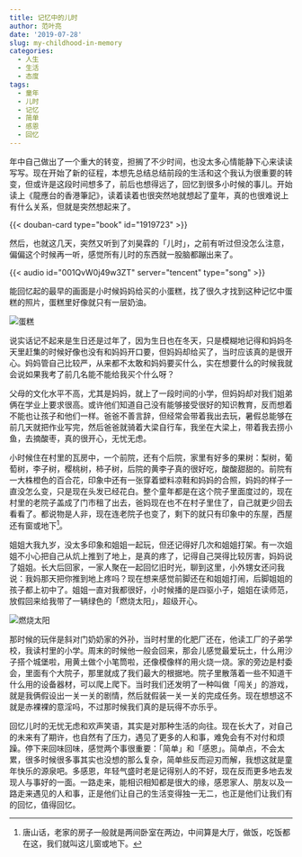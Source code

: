 ```yaml
---
title: 记忆中的儿时
author: 范叶亮
date: '2019-07-28'
slug: my-childhood-in-memory
categories:
  - 人生
  - 生活
  - 态度
tags:
  - 童年
  - 儿时
  - 记忆
  - 简单
  - 感恩
  - 回忆
---
```


年中自己做出了一个重大的转变，担搁了不少时间，也没太多心情能静下心来读读写写。现在开始了新的征程，本想先总结总结前段的生活和这个我认为很重要的转变，但或许是这段时间想多了，前后也想得远了，回忆到很多小时候的事儿。开始读上《龍應台的香港筆記》，读着读着也很突然地就想起了童年，真的也很难说上有什么关系，但就是突然想起来了。

{{< douban-card type="book" id="1919723" >}}

然后，也就这几天，突然又听到了刘昊霖的「儿时」，之前有听过但没怎么注意，偏偏这个时候再一听，感觉所有儿时的东西就一股脑都蹦出来了。

{{< audio id="001QvW0j49w3ZT" server="tencent" type="song" >}}

能回忆起的最早的画面是小时候妈妈给买的小蛋糕，找了很久才找到这种记忆中蛋糕的照片，蛋糕里好像就只有一层奶油。

![蛋糕](/images/cn/2019-07-28-my-childhood-in-memory/cake.png)

说实话记不起来是生日还是过年了，因为生日也在冬天，只是模糊地记得和妈妈冬天里赶集的时候好像也没有和妈妈开口要，但妈妈却给买了，当时应该真的是很开心。妈妈管自己比较严，从来都不太敢和妈妈要买什么，实在想要什么的时候我就会说如果我考了前几名能不能给我买个什么呀？

父母的文化水平不高，尤其是妈妈，就上了一段时间的小学，但妈妈却对我们姐弟俩在学业上要求很高。或许他们知道自己没有能够接受很好的知识教育，反而想着不能也让孩子和他们一样。爸爸不善言辞，但经常会带着我出去玩，暑假总能够在前几天就把作业写完，然后爸爸就骑着大梁自行车，我坐在大梁上，带着我去捞小鱼，去摘酸枣，真的很开心，无忧无虑。

小时候住在村里的瓦房中，一个前院，还有个后院，家里有好多的果树：梨树，葡萄树，李子树，樱桃树，柿子树，后院的黄李子真的很好吃，酸酸甜甜的。前院有一大株橙色的百合花，印象中还有一张穿着塑料凉鞋和妈妈的合照，妈妈的样子一直没怎么变，只是现在头发已经花白。整个童年都是在这个院子里面度过的，现在村里的老院子盖成了门市租了出去，爸妈现在也不在村子里住了，自己就更少回去看看了。都说物是人非，现在连老院子也变了，剩下的就只有印象中的东屋，西屋还有窗或地下[^chuanghuodixia]。

姐姐大我九岁，没太多印象和姐姐一起玩，但还记得好几次和姐姐打架。有一次姐姐不小心把自己从炕上推到了地上，是真的疼了，记得自己哭得比较厉害，妈妈说了姐姐。长大后回家，一家人聚在一起回忆旧时光，聊到这里，小外甥女还问我说：我妈那天把你推到地上疼吗？现在想来感觉前脚还在和姐姐打闹，后脚姐姐的孩子都上初中了。姐姐一直对我都很好，小时候播的是四驱小子，姐姐在读师范，放假回来给我带了一辆绿色的「燃烧太阳」，超级开心。

![燃烧太阳](/images/cn/2019-07-28-my-childhood-in-memory/burning-sun.png)

那时候的玩伴是斜对门奶奶家的外孙，当时村里的化肥厂还在，他读工厂的子弟学校，我读村里的小学。周末的时候他一般会回来，那会儿感觉最爱玩土，什么用沙子搭个城堡啦，用黄土做个小笔筒啦，还像模像样的用火烧一烧。家的旁边是村委会，里面有个大院子，那里就成了我们最大的根据地。院子里散落着一些不知道干什么用的设备器材，可以爬上爬下。当时我们还发明了一种叫做「闯关」的游戏，就是我俩假设出一关一关的剧情，然后就假装一关一关的完成任务。现在想想这不就是赤裸裸的意淫吗，不过那时候我们真的是玩得不亦乐乎。

回忆儿时的无忧无虑和欢声笑语，其实是对那种生活的向往。现在长大了，对自己的未来有了期许，也自然有了压力，遇见了更多的人和事，难免会有不对付和烦躁。停下来回味回味，感觉两个事很重要：「简单」和「感恩」。简单点，不会太累，很多时候很多事其实也没想的那么复杂，简单些反而迎刃而解，我想这就是童年快乐的源泉吧。多感恩，年轻气盛时老是记得别人的不好，现在反而更多地去发现人与事好的一面。一路走来，能相识相知都是很大的缘，感恩家人、朋友以及一路走来遇见的人和事，正是他们让自己的生活变得独一无二，也正是他们让我们有的回忆，值得回忆。

[^chuanghuodixia]: 唐山话，老家的房子一般就是两间卧室在两边，中间算是大厅，做饭，吃饭都在这，我们就叫这儿窗或地下。
